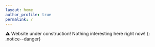 ```yaml
---
layout: home
author_profile: true
permalink: /
---
```

⚠️ Website under construction! Nothing interesting here right now!
{: .notice--danger}
